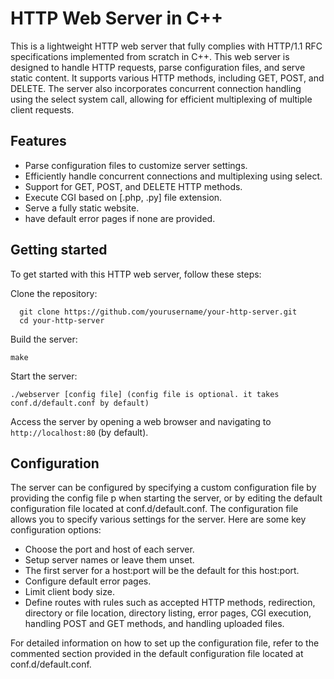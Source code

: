 # HTTP Web Server in C++
This is a lightweight HTTP web server that fully complies with HTTP/1.1 RFC specifications implemented from scratch in C++. This web server is designed to handle HTTP requests, parse configuration files, and serve static content. It supports various HTTP methods, including GET, POST, and DELETE. The server also incorporates concurrent connection handling using the select system call, allowing for efficient multiplexing of multiple client requests.

## Features
 * Parse configuration files to customize server settings.
 * Efficiently handle concurrent connections and multiplexing using select.
 * Support for GET, POST, and DELETE HTTP methods.
 * Execute CGI based on [.php, .py] file extension.
 * Serve a fully static website.
 * have default error pages if none are provided.

 ## Getting started
  To get started with this HTTP web server, follow these steps:

  Clone the repository:

  ```
    git clone https://github.com/yourusername/your-http-server.git
    cd your-http-server
  ```

  Build the server:

  ```
  make
  ```

  Start the server:

  ```
  ./webserver [config file] (config file is optional. it takes conf.d/default.conf by default)
  ```

  Access the server by opening a web browser and navigating to `http://localhost:80` (by default).

  ## Configuration
  The server can be configured by specifying a custom configuration file by providing the config file p when starting the server, or by editing the default configuration file located at conf.d/default.conf. The configuration file allows you to specify various settings for the server. Here are some key configuration options:

 * Choose the port and host of each server.
 * Setup server names or leave them unset.
 * The first server for a host:port will be the default for this host:port.
 * Configure default error pages.
 * Limit client body size.
 * Define routes with rules such as accepted HTTP methods, redirection, directory or file location, directory listing, error pages, CGI execution, handling POST and GET methods, and handling uploaded files.

For detailed information on how to set up the configuration file, refer to the commented section provided in the default configuration file located at conf.d/default.conf.

  


